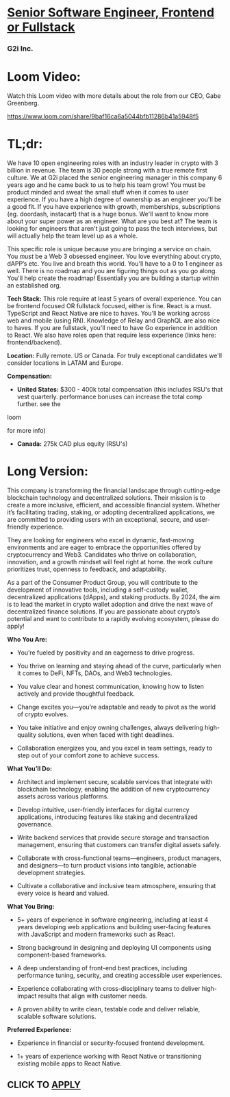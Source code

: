 # [Senior Software Engineer, Frontend or Fullstack](https://www.remotewlb.com/apply/senior-software-engineer-frontend-or-fullstack)  
### G2i Inc.  
####  

# **Loom Video:**

Watch this Loom video with more details about the role from our CEO, Gabe Greenberg.

https://www.loom.com/share/9baf16ca6a5044bfb11286b41a5948f5

#  **TL;dr:**

We have 10 open engineering roles with an industry leader in crypto with 3 billion in revenue. The team is 30 people strong with a true remote first culture. We at G2i placed the senior engineering manager in this company 6 years ago and he came back to us to help his team grow! You must be product minded and sweat the small stuff when it comes to user experience. If you have a high degree of ownership as an engineer you'll be a good fit. If you have experience with growth, memberships, subscriptions (eg. doordash, instacart) that is a huge bonus. We'll want to know more about your super power as an engineer. What are you best at? The team is looking for engineers that aren't just going to pass the tech interviews, but will actually help the team level up as a whole.

This specific role is unique because you are bringing a service on chain. You _must_ be a Web 3 obsessed engineer. You love everything about crypto, dAPP’s etc. You live and breath this world. You'll have to a 0 to 1 engineer as well. There is no roadmap and you are figuring things out as you go along. You'll help create the roadmap! Essentially you are building a startup within an established org.

 **Tech Stack:** This role require at least 5 years of overall experience. You can be frontend focused OR fullstack focused, either is fine. React is a must. TypeScript and React Native are nice to haves. You'll be working across web and mobile (using RN). Knowledge of Relay and GraphQL are also nice to haves. If you are fullstack, you'll need to have Go experience in addition to React. We also have roles open that require less experience (links here: frontend/backend).

 **Location:** Fully remote. US or Canada. For truly exceptional candidates we'll consider locations in LATAM and Europe.

 **Compensation:**

  *  **United States:** $300 - 400k total compensation (this includes RSU's that vest quarterly. performance bonuses can increase the total comp further. see the

loom

for more info)

  *  **Canada:** 275k CAD plus equity (RSU's)

#  **Long Version:**

This company is transforming the financial landscape through cutting-edge blockchain technology and decentralized solutions. Their mission is to create a more inclusive, efficient, and accessible financial system. Whether it’s facilitating trading, staking, or adopting decentralized applications, we are committed to providing users with an exceptional, secure, and user-friendly experience.

They are looking for engineers who excel in dynamic, fast-moving environments and are eager to embrace the opportunities offered by cryptocurrency and Web3. Candidates who thrive on collaboration, innovation, and a growth mindset will feel right at home. the work culture prioritizes trust, openness to feedback, and adaptability.

As a part of the Consumer Product Group, you will contribute to the development of innovative tools, including a self-custody wallet, decentralized applications (dApps), and staking products. By 2024, the aim is to lead the market in crypto wallet adoption and drive the next wave of decentralized finance solutions. If you are passionate about crypto’s potential and want to contribute to a rapidly evolving ecosystem, please do apply!

 **Who You Are:**

  * You’re fueled by positivity and an eagerness to drive progress.

  * You thrive on learning and staying ahead of the curve, particularly when it comes to DeFi, NFTs, DAOs, and Web3 technologies.

  * You value clear and honest communication, knowing how to listen actively and provide thoughtful feedback.

  * Change excites you—you’re adaptable and ready to pivot as the world of crypto evolves.

  * You take initiative and enjoy owning challenges, always delivering high-quality solutions, even when faced with tight deadlines.

  * Collaboration energizes you, and you excel in team settings, ready to step out of your comfort zone to achieve success.

 **What You’ll Do:**

  * Architect and implement secure, scalable services that integrate with blockchain technology, enabling the addition of new cryptocurrency assets across various platforms.

  * Develop intuitive, user-friendly interfaces for digital currency applications, introducing features like staking and decentralized governance.

  * Write backend services that provide secure storage and transaction management, ensuring that customers can transfer digital assets safely.

  * Collaborate with cross-functional teams—engineers, product managers, and designers—to turn product visions into tangible, actionable development strategies.

  * Cultivate a collaborative and inclusive team atmosphere, ensuring that every voice is heard and valued.

 **What You Bring:**

  * 5+ years of experience in software engineering, including at least 4 years developing web applications and building user-facing features with JavaScript and modern frameworks such as React.

  * Strong background in designing and deploying UI components using component-based frameworks.

  * A deep understanding of front-end best practices, including performance tuning, security, and creating accessible user experiences.

  * Experience collaborating with cross-disciplinary teams to deliver high-impact results that align with customer needs.

  * A proven ability to write clean, testable code and deliver reliable, scalable software solutions.

 **Preferred Experience:**

  * Experience in financial or security-focused frontend development.

  * 1+ years of experience working with React Native or transitioning existing mobile apps to React Native.

  
## CLICK TO [APPLY](https://www.remotewlb.com/apply/senior-software-engineer-frontend-or-fullstack)

